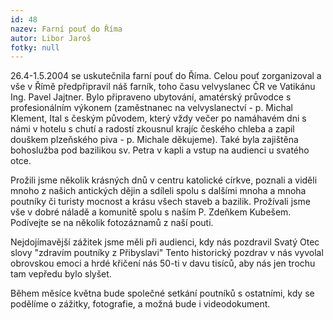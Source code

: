 ```yaml
---
id: 48
nazev: Farní pouť do Říma
autor: Libor Jaroš
fotky: null
---
```

26.4-1.5.2004 se uskutečnila farní pouť do Říma. Celou pouť zorganizoval a vše v Římě předpřipravil náš farník, toho času velvyslanec ČR ve Vatikánu Ing. Pavel Jajtner. Bylo připraveno ubytování, amatérský průvodce s profesionálním výkonem (zaměstnanec na velvyslanectví - p. Michal Klement, Ital s českým původem, který vždy večer po namáhavém dni s námi v hotelu s chutí a radostí zkousnul krajíc českého chleba a zapil douškem plzeňského piva - p. Michale děkujeme). Také byla zajištěna bohoslužba pod bazilikou sv. Petra v kapli a vstup na audienci u svatého otce.
<p>
Prožili jsme několik krásných dnů v centru katolické církve, poznali a viděli mnoho z našich antických dějin a sdíleli spolu s dalšími mnoha a mnoha poutníky či turisty mocnost a krásu všech staveb a bazilik. Prožívali jsme vše v dobré náladě a komunitě spolu s naším P. Zdeňkem Kubešem. Podívejte se na několik fotozáznamů z naší pouti.
<p>
Nejdojímavější zážitek jsme měli při audienci, kdy nás pozdravil Svatý Otec slovy "zdravím poutníky z Přibyslavi" Tento historický pozdrav v nás vyvolal obrovskou emoci a hrdé křičení nás 50-ti v davu tisíců, aby nás jen trochu tam vepředu bylo slyšet.
<p>
Během měsíce května bude společné setkání poutníků s ostatními, kdy se podělíme o zážitky, fotografie, a možná bude i videodokument.
